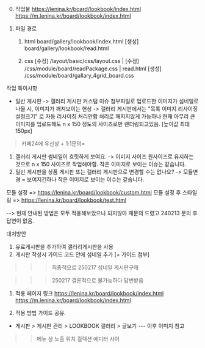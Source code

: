 <!-- https://sdsupport.cafe24.com/module/board/gallery/index.html -->

0. 작업물
   https://lenina.kr/board/lookbook/index.html
   https://m.lenina.kr/board/lookbook/index.html

1. 파일 경로

   1. html
      board/gallery/lookbook/index.html
      [생성] board/gallery/lookbook/read.html

   2. css
      [수정] /layout/basic/css/layout.css |
      [수정] /css/module/board/readPackage.css | read.html
      [생성] /css/module/board/gallary_4grid_board.css

작업 특이사항

- 일반 게시판 -> 갤러리 게시판 커스텀 이슈
  첨부파일로 업로드한 이미지가 섬네일로 나올 시, 이미지가 깨져보이는 현상
  -> 갤러리 게시판에서는 "목록 이미지 리사이징 설정크기" 로 자동 리사이징 처리안함 처리로 깨지지않게 가능하나
  현재 아무리 큰 이미지를 업로드해도 n x 150 정도의 사이즈로만 랜더링되고있음. [높이값 최대 150px]

> 카페24에 유선상 + 1:1문의=

1. 갤러리 게시판 썸네일이 흐릿하게 보여요.
   -> 이미지 사이즈 원사이즈로 유지하는 것으로 n x 150 사이즈로 작업해야함. 작은 이미지로 보이는 이슈는 같습니다.
2. 일반 게시판을 상품 게시판 또는 갤러리 게시판으로 변경할 수는 없나요?
   -> 모듈변경 = 보여지긴하나 작은 이미지로 보이는 이슈는 같습니다.

모듈 설정 => https://lenina.kr/board/lookbook/custom.html
모듈 설정 후 스타일링 => https://lenina.kr/board/lookbook/test.html

--> 현재 안내된 방법은 모두 적용해보았으나 되지않아 재문의 드렸고 240213 문의 후 답변이 없음.

대처방안

1. 유료게시판을 추가하여 갤러리게시판을 사용
2. 게시판 작성시 가이드 코드 안에 섬네일 추가 [+ 가이드 첨부]

> > > 최종적으로 250217 섬네일 게시판구매

> > > 250217 결론적으로 불가능하다 답변받음

1.  적용 페이지 링크
    https://lenina.kr/board/lookbook/index.html
    https://m.lenina.kr/board/lookbook/index.html

2.  적용 방법 가이드 공유.

- 게시판 > 게시판 관리 > LOOKBOOK 갤러리 > 글보기 --- 이후 이미지 참고

> > 메뉴 상 노출 위치 컬렉션 에디터 사이
